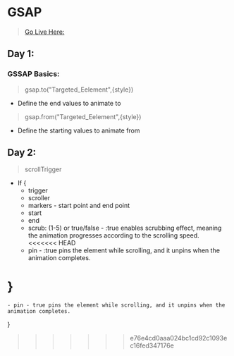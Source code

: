 # GSAP
> [Go Live Here:](https://gshix.github.io/GSAP_Learning/)
## Day 1:
### GSSAP Basics:
> gsap.to("Targeted_Eelement",{style}) 
- Define the end values to animate to
> gsap.from("Targeted_Eelement",{style})
- Define the starting values to animate from

## Day 2:
> scrollTrigger
- If {
    - trigger
    - scroller
    - markers - start point and end point
    - start
    - end
    - scrub: (1-5) or true/false - :true enables scrubbing effect, meaning the animation progresses according to the scrolling speed.
<<<<<<< HEAD
    - pin - :true pins the element while scrolling, and it unpins when the animation completes.
    
}
=======
    - pin - true pins the element while scrolling, and it unpins when the animation completes.
}
>>>>>>> e76e4cd0aaa024bc1cd92c1093ec16fed347176e

